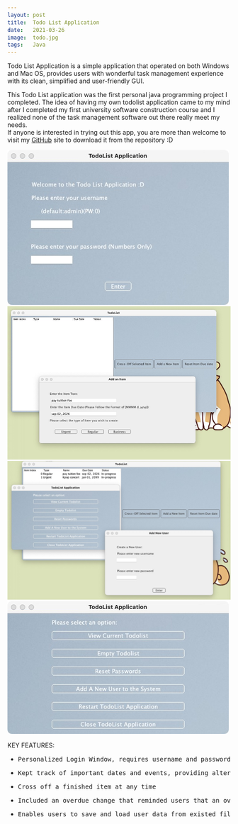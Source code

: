 ```yaml
---
layout: post
title:  Todo List Application 
date:   2021-03-26
image:  todo.jpg
tags:   Java 
---
```

Todo List Application is a simple application that operated on both Windows and Mac OS, provides users with wonderful task management experience with its clean, simplified and user-friendly GUI.


This Todo List application was the first personal java programming project I completed. The idea of having my own todolist application came to my mind after I completed my first university software construction course and I realized none of the task management software out there really meet my needs. <br>If anyone is interested in trying out this app, you are more than welcome to visit my [GitHub](https://github.com/yuxin-d/todoList_App) site to download it from the repository :D


<div class="yy">
  <div class="container">
    <div class="row">
      <div class="col col-7 col-t-12">
        <div class="todoApp">
          <img src="/images/todo1.jpg" alt="">
          <img src="/images/todo2.jpg" alt="">
          <img src="/images/todo3.jpg" alt="">
          <img src="/images/todo4.jpg" alt="">
        </div>
      </div>
      <div class="col col-5 col-t-12">
        <div class="todoApp">
        <p>KEY FEATURES:</p>
          <ul>
            <li>
                <pre>Personalized Login Window, requires username and passwords, allows multi-user access while providing privacy securities</pre>
            </li>
            <li>
                <pre>Kept track of important dates and events, providing alters to users one day before the due date</pre>
            </li>
            <li>
                <pre>Cross off a finished item at any time</pre>
            </li>
            <li>
                <pre>Included an overdue change that reminded users that an overdue item exists in the todo list</pre>
            </li>
            <li>
                <pre>Enables users to save and load user data from existed files</pre>
            </li>
          </ul>
        </div>
     </div>
    </div>
  </div>
</div>






